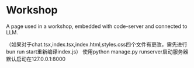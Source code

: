 # Workshop
A page used in a workshop, embedded with code-server and connected to LLM.

（如果对于chat.tsx,index.tsx,index.html,styles.css四个文件有更改，需先进行bun run start重新编译index.js）
使用python manage.py runserver启动服务器
默认启动在127.0.0.1:8000